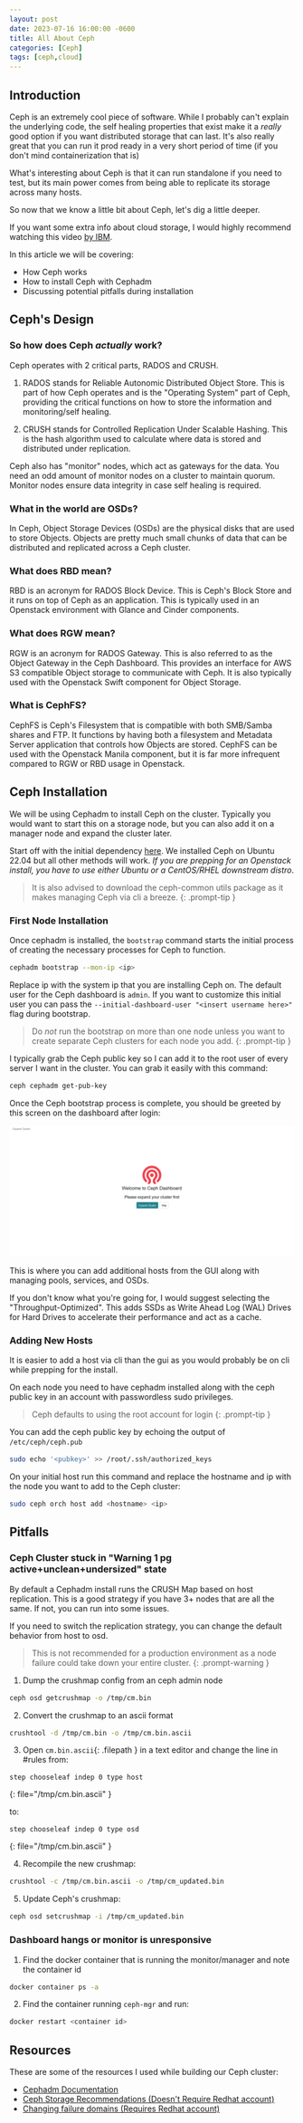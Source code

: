 ```yaml
---
layout: post
date: 2023-07-16 16:00:00 -0600
title: All About Ceph
categories: [Ceph]
tags: [ceph,cloud]
---
```


## Introduction

Ceph is an extremely cool piece of software. While I probably can't explain the underlying code, the self healing properties that exist make it a *really* good option if you want distributed storage that can last. It's also really great that you can run it prod ready in a very short period of time (if you don't mind containerization that is)

What's interesting about Ceph is that it can run standalone if you need to test, but its main power comes from being able to replicate its storage across many hosts.

So now that we know a little bit about Ceph, let's dig a little deeper. 

If you want some extra info about cloud storage, I would highly recommend watching this video [by IBM](https://www.youtube.com/watch?v=O-XBhVv2pgE&pp=ygUWaW50cm8gdG8gY2xvdWQgc3RvcmFnZQ%3D%3D).

In this article we will be covering:

- How Ceph works
- How to install Ceph with Cephadm
- Discussing potential pitfalls during installation

## Ceph's Design

### So how does Ceph *actually* work?

Ceph operates with 2 critical parts, RADOS and CRUSH.

1. RADOS stands for Reliable Autonomic Distributed Object Store. This is part of how Ceph operates and is the "Operating System" part of Ceph, providing the critical functions on how to store the information and monitoring/self healing.

2. CRUSH stands for Controlled Replication Under Scalable Hashing. This is the hash algorithm used to calculate where data is stored and distributed under replication. 

Ceph also has "monitor" nodes, which act as gateways for the data. You need an odd amount of monitor nodes on a cluster to maintain quorum. Monitor nodes ensure data integrity in case self healing is required.

### What in the world are OSDs?

In Ceph, Object Storage Devices (OSDs) are the physical disks that are used to store Objects. Objects are pretty much small chunks of data that can be distributed and replicated across a Ceph cluster.

### What does RBD mean?

RBD is an acronym for RADOS Block Device. This is Ceph's Block Store and it runs on top of Ceph as an application. This is typically used in an Openstack environment with Glance and Cinder components. 

### What does RGW mean?

RGW is an acronym for RADOS Gateway. This is also referred to as the Object Gateway in the Ceph Dashboard. This provides an interface for AWS S3 compatible Object storage to communicate with Ceph. It is also typically used with the Openstack Swift component for Object Storage.

### What is CephFS?

CephFS is Ceph's Filesystem that is compatible with both SMB/Samba shares and FTP. It functions by having both a filesystem and Metadata Server application that controls how Objects are stored. CephFS can be used with the Openstack Manila component, but it is far more infrequent compared to RGW or RBD usage in Openstack.

## Ceph Installation

We will be using Cephadm to install Ceph on the cluster. Typically you would want to start this on a storage node, but you can also add it on a manager node and expand the cluster later. 

Start off with the initial dependency [here](https://docs.ceph.com/en/latest/cephadm/install/#distribution-specific-installations). We installed Ceph on Ubuntu 22.04 but all other methods will work. *If you are prepping for an Openstack install, you have to use either Ubuntu or a CentOS/RHEL downstream distro*.

> It is also advised to download the ceph-common utils package as it makes managing Ceph via cli a breeze.
{: .prompt-tip }

### First Node Installation

Once cephadm is installed, the ``bootstrap`` command starts the initial process of creating the necessary processes for Ceph to function. 

```bash
cephadm bootstrap --mon-ip <ip>
```

Replace ip with the system ip that you are installing Ceph on. The default user for the Ceph dashboard is ``admin``. If you want to customize this initial user you can pass the ``--initial-dashboard-user "<insert username here>"`` flag during bootstrap.

> Do *not* run the bootstrap on more than one node unless you want to create separate Ceph clusters for each node you add.
{: .prompt-tip }

I typically grab the Ceph public key so I can add it to the root user of every server I want in the cluster. You can grab it easily with this command:

```bash
ceph cephadm get-pub-key
```

Once the Ceph bootstrap process is complete, you should be greeted by this screen on the dashboard after login:

![Ceph Dashboard Expand Cluster page](/assets/images/Ceph-Dashboard-Expand-Cluster.png)   

This is where you can add additional hosts from the GUI along with managing pools, services, and OSDs. 

If you don't know what you're going for, I would suggest selecting the "Throughput-Optimized". This adds SSDs as Write Ahead Log (WAL) Drives for Hard Drives to accelerate their performance and act as a cache.


### Adding New Hosts

It is easier to add a host via cli than the gui as you would probably be on cli while prepping for the install.

On each node you need to have cephadm installed along with the ceph public key in an account with passwordless sudo privileges. 

> Ceph defaults to using the root account for login
{: .prompt-tip }

You can add the ceph public key by echoing the output of ``/etc/ceph/ceph.pub``

```bash
sudo echo '<pubkey>' >> /root/.ssh/authorized_keys
```

On your initial host run this command and replace the hostname and ip with the node you want to add to the Ceph cluster:

```bash
sudo ceph orch host add <hostname> <ip> 
```

## Pitfalls


### Ceph Cluster stuck in "Warning 1 pg active+unclean+undersized" state

By default a Cephadm install runs the CRUSH Map based on host replication. This is a good strategy if you have 3+ nodes that are all the same. If not, you can run into some issues.

If you need to switch the replication strategy, you can change the default behavior from host to osd. 

> This is not recommended for a production environment as a node failure could take down your entire cluster.
{: .prompt-warning }

1. Dump the crushmap config from an ceph admin node

```bash
ceph osd getcrushmap -o /tmp/cm.bin
```

2. Convert the crushmap to an ascii format

```bash
crushtool -d /tmp/cm.bin -o /tmp/cm.bin.ascii
```

3. Open `cm.bin.ascii`{: .filepath } in a text editor and change the line in #rules from: 

```
step chooseleaf indep 0 type host
```
{: file="/tmp/cm.bin.ascii" }

to:
```
step chooseleaf indep 0 type osd
```
{: file="/tmp/cm.bin.ascii" }


4. Recompile the new crushmap:
```bash
crushtool -c /tmp/cm.bin.ascii -o /tmp/cm_updated.bin
```

5. Update Ceph's crushmap:
```bash
ceph osd setcrushmap -i /tmp/cm_updated.bin
```

### Dashboard hangs or monitor is unresponsive

1. Find the docker container that is running the monitor/manager and note the container id
```bash
docker container ps -a
```

2. Find the container running ``ceph-mgr`` and run:
```bash
docker restart <container id>
```

## Resources

These are some of the resources I used while building our Ceph cluster:

- [Cephadm Documentation](https://docs.ceph.com/en/latest/cephadm/)
- [Ceph Storage Recommendations (Doesn't Require Redhat account)](https://access.redhat.com/documentation/en-us/red_hat_ceph_storage/4/html/installation_guide/red-hat-ceph-storage-considerations-and-recommendations)
- [Changing failure domains (Requires Redhat account)](https://access.redhat.com/solutions/6518681)